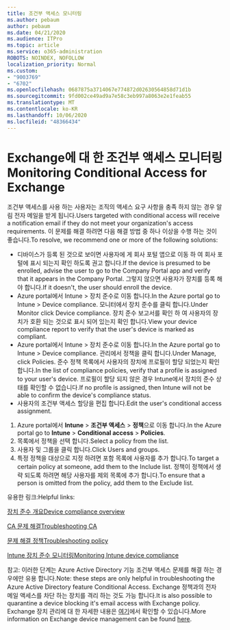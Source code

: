 ```yaml
---
title: 조건부 액세스 모니터링
ms.author: pebaum
author: pebaum
ms.date: 04/21/2020
ms.audience: ITPro
ms.topic: article
ms.service: o365-administration
ROBOTS: NOINDEX, NOFOLLOW
localization_priority: Normal
ms.custom:
- "9003769"
- "6702"
ms.openlocfilehash: 0687875a3714067e774872d02630564858d71d1b
ms.sourcegitcommit: 9fd002ce49ad9a7e58c3eb997a8063e2e1feab55
ms.translationtype: MT
ms.contentlocale: ko-KR
ms.lasthandoff: 10/06/2020
ms.locfileid: "48366434"
---
```

# <a name="monitoring-conditional-access-for-exchange"></a><span data-ttu-id="db36a-102">Exchange에 대 한 조건부 액세스 모니터링</span><span class="sxs-lookup"><span data-stu-id="db36a-102">Monitoring Conditional Access for Exchange</span></span>

<span data-ttu-id="db36a-103">조건부 액세스를 사용 하는 사용자는 조직의 액세스 요구 사항을 충족 하지 않는 경우 알림 전자 메일을 받게 됩니다.</span><span class="sxs-lookup"><span data-stu-id="db36a-103">Users targeted with conditional access will receive a notification email if they do not meet your organization's access requirements.</span></span> <span data-ttu-id="db36a-104">이 문제를 해결 하려면 다음 해결 방법 중 하나 이상을 수행 하는 것이 좋습니다.</span><span class="sxs-lookup"><span data-stu-id="db36a-104">To resolve, we recommend one or more of the following solutions:</span></span>

- <span data-ttu-id="db36a-105">디바이스가 등록 된 것으로 보이면 사용자에 게 회사 포털 앱으로 이동 하 여 회사 포털에 표시 되는지 확인 하도록 권고 합니다.</span><span class="sxs-lookup"><span data-stu-id="db36a-105">If the device is presumed to be enrolled, advise the user to go to the Company Portal app and verify that it appears in the Company Portal.</span></span> <span data-ttu-id="db36a-106">그렇지 않으면 사용자가 장치를 등록 해야 합니다.</span><span class="sxs-lookup"><span data-stu-id="db36a-106">If it doesn't, the user should enroll the device.</span></span>
- <span data-ttu-id="db36a-107">Azure portal에서 Intune > 장치 준수로 이동 합니다.</span><span class="sxs-lookup"><span data-stu-id="db36a-107">In the Azure portal go to Intune > Device compliance.</span></span> <span data-ttu-id="db36a-108">모니터에서 장치 준수를 클릭 합니다.</span><span class="sxs-lookup"><span data-stu-id="db36a-108">Under Monitor click Device compliance.</span></span> <span data-ttu-id="db36a-109">장치 준수 보고서를 확인 하 여 사용자의 장치가 호환 되는 것으로 표시 되어 있는지 확인 합니다.</span><span class="sxs-lookup"><span data-stu-id="db36a-109">View your device compliance report to verify that the user's device is marked as compliant.</span></span>
- <span data-ttu-id="db36a-110">Azure portal에서 Intune > 장치 준수로 이동 합니다.</span><span class="sxs-lookup"><span data-stu-id="db36a-110">In the Azure portal go to Intune > Device compliance.</span></span> <span data-ttu-id="db36a-111">관리에서 정책을 클릭 합니다.</span><span class="sxs-lookup"><span data-stu-id="db36a-111">Under Manage, click Policies.</span></span> <span data-ttu-id="db36a-112">준수 정책 목록에서 사용자의 장치에 프로필이 할당 되었는지 확인 합니다.</span><span class="sxs-lookup"><span data-stu-id="db36a-112">In the list of compliance policies, verify that a profile is assigned to your user's device.</span></span> <span data-ttu-id="db36a-113">프로필이 할당 되지 않은 경우 Intune에서 장치의 준수 상태를 확인할 수 없습니다.</span><span class="sxs-lookup"><span data-stu-id="db36a-113">If no profile is assigned, then Intune will not be able to confirm the device's compliance status.</span></span>
- <span data-ttu-id="db36a-114">사용자의 조건부 액세스 할당을 편집 합니다.</span><span class="sxs-lookup"><span data-stu-id="db36a-114">Edit the user's conditional access assignment.</span></span>

1. <span data-ttu-id="db36a-115">Azure portal에서 **Intune**  >  **조건부 액세스**  >  **정책**으로 이동 합니다.</span><span class="sxs-lookup"><span data-stu-id="db36a-115">In the Azure portal go to **Intune** > **Conditional access** > **Policies**.</span></span>
2. <span data-ttu-id="db36a-116">목록에서 정책을 선택 합니다.</span><span class="sxs-lookup"><span data-stu-id="db36a-116">Select a policy from the list.</span></span>
3. <span data-ttu-id="db36a-117">사용자 및 그룹을 클릭 합니다.</span><span class="sxs-lookup"><span data-stu-id="db36a-117">Click Users and groups.</span></span>
4. <span data-ttu-id="db36a-118">특정 정책을 대상으로 지정 하려면 포함 목록에 사용자를 추가 합니다.</span><span class="sxs-lookup"><span data-stu-id="db36a-118">To target a certain policy at someone, add them to the Include list.</span></span> <span data-ttu-id="db36a-119">정책이 정책에서 생략 되도록 하려면 해당 사용자를 제외 목록에 추가 합니다.</span><span class="sxs-lookup"><span data-stu-id="db36a-119">To ensure that a person is omitted from the policy, add them to the Exclude list.</span></span>

<span data-ttu-id="db36a-120">유용한 링크:</span><span class="sxs-lookup"><span data-stu-id="db36a-120">Helpful links:</span></span>

[<span data-ttu-id="db36a-121">장치 준수 개요</span><span class="sxs-lookup"><span data-stu-id="db36a-121">Device compliance overview</span></span>](https://docs.microsoft.com/intune/device-compliance-get-started)

[<span data-ttu-id="db36a-122">CA 문제 해결</span><span class="sxs-lookup"><span data-stu-id="db36a-122">Troubleshooting CA</span></span>](https://docs.microsoft.com/intune/troubleshoot-conditional-access)

[<span data-ttu-id="db36a-123">문제 해결 정책</span><span class="sxs-lookup"><span data-stu-id="db36a-123">Troubleshooting policy</span></span>](https://docs.microsoft.com/intune/troubleshoot-policies-in-microsoft-intune)

[<span data-ttu-id="db36a-124">Intune 장치 준수 모니터링</span><span class="sxs-lookup"><span data-stu-id="db36a-124">Monitoring Intune device compliance</span></span>](https://docs.microsoft.com/intune/compliance-policy-monitor)

<span data-ttu-id="db36a-125">참고: 이러한 단계는 Azure Active Directory 기능 조건부 액세스 문제를 해결 하는 경우에만 유용 합니다.</span><span class="sxs-lookup"><span data-stu-id="db36a-125">Note: these steps are only helpful in troubleshooting the Azure Active Directory feature Conditional Access.</span></span> <span data-ttu-id="db36a-126">Exchange 정책과의 전자 메일 액세스를 차단 하는 장치를 격리 하는 것도 가능 합니다.</span><span class="sxs-lookup"><span data-stu-id="db36a-126">It is also possible to quarantine a device blocking it's email access with Exchange policy.</span></span> <span data-ttu-id="db36a-127">Exchange 장치 관리에 대 한 자세한 내용은 [여기](<https://docs.microsoft.com/previous-versions/office/exchange-server-2010/ff959225(v=exchg.141>)에서 확인할 수 있습니다.</span><span class="sxs-lookup"><span data-stu-id="db36a-127">More information on Exchange device management can be found [here](<https://docs.microsoft.com/previous-versions/office/exchange-server-2010/ff959225(v=exchg.141>).</span></span>
